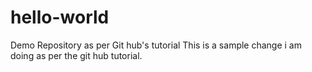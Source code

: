 # hello-world
Demo Repository as per Git hub's tutorial
This is a sample change i am doing as per the git hub tutorial.
